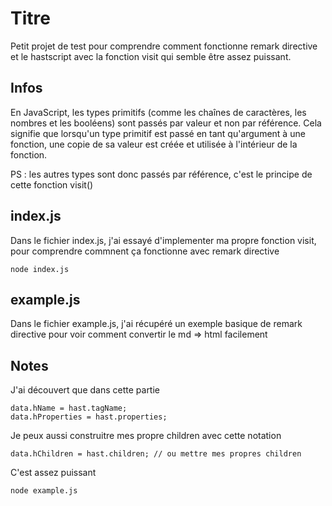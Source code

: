 # Titre

Petit projet de test pour comprendre comment fonctionne remark directive et le hastscript avec la fonction visit qui semble être assez puissant.

## Infos

En JavaScript, les types primitifs (comme les chaînes de caractères, les nombres et les booléens) sont passés par valeur et non par référence. Cela signifie que lorsqu'un type primitif est passé en tant qu'argument à une fonction, une copie de sa valeur est créée et utilisée à l'intérieur de la fonction.

PS : les autres types sont donc passés par référence, c'est le principe de cette fonction visit()

## index.js

Dans le fichier index.js, j'ai essayé d'implementer ma propre fonction visit, pour comprendre commnent ça fonctionne avec remark directive

`node index.js`

## example.js

Dans le fichier example.js, j'ai récupéré un exemple basique de remark directive pour voir comment convertir le md => html facilement

## Notes

J'ai découvert que dans cette partie

```
data.hName = hast.tagName;
data.hProperties = hast.properties;
```

Je peux aussi construitre mes propre children avec cette notation 

```
data.hChildren = hast.children; // ou mettre mes propres children
```

C'est assez puissant

`node example.js`